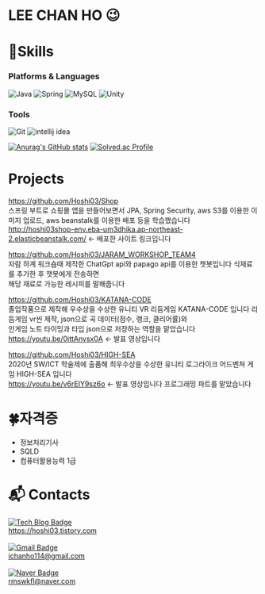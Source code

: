 # LEE CHAN HO 😉


# 💪Skills
### Platforms & Languages
![Java](https://img.shields.io/badge/Java-007396.svg?&style=for-the-badge&logo=Java&logoColor=white)
![Spring](https://img.shields.io/badge/Spring-6DB33F.svg?&style=for-the-badge&logo=Spring&logoColor=white)
![MySQL](https://img.shields.io/badge/MySQL-4479A1.svg?&style=for-the-badge&logo=MySQL&logoColor=white)
![Unity](https://img.shields.io/badge/-Unity-%23444444?&style=for-the-badge&logo=Unity&logoColor=white)
### Tools
![Git](https://img.shields.io/badge/Git-F05032.svg?&style=for-the-badge&logo=Git&logoColor=white)
![intellij idea](https://img.shields.io/badge/intellij%20idea-000000.svg?&style=for-the-badge&logo=intellij%20idea&logoColor=white)

[![Anurag's GitHub stats](https://github-readme-stats.vercel.app/api?username=Hoshi03)](https://github.com/anuraghazra/github-readme-stats)
[![Solved.ac Profile](http://mazassumnida.wtf/api/v2/generate_badge?boj=didqocn114)](https://solved.ac/didqocn114/)

# Projects
https://github.com/Hoshi03/Shop<br>
스프링 부트로 쇼핑몰 앱을 만들어보면서 JPA, Spring Security, aws S3를 이용한 이미지 업로드, aws beanstalk를 이용한 배포 등을 학습했습니다<br>
http://hoshi03shop-env.eba-um3dhika.ap-northeast-2.elasticbeanstalk.com/ <- 배포한 사이트 링크입니다

https://github.com/Hoshi03/JARAM_WORKSHOP_TEAM4<br>
자람 하계 워크숍때 제작한 ChatGpt api와 papago api를 이용한 챗봇입니다
식재료를 추가한 후 챗봇에게 전송하면<br>해당 재료로 가능한 레시피를 말해줍니다

https://github.com/Hoshi03/KATANA-CODE<br>
졸업작품으로 제작해 우수상을 수상한 유니티 VR 리듬게임 KATANA-CODE 입니다
리듬게임 vr씬 제작, json으로 곡 데이터(점수, 랭크, 클리어률)와 <br>인게임 노트 타이밍과 타입 json으로 저장하는 역할을 맡았습니다<br>
https://youtu.be/0ittAnvsx0A <- 발표 영상입니다

https://github.com/Hoshi03/HIGH-SEA<br>
2020년 SW/ICT 학술제에 출품해 최우수상을 수상한 유니티 로그라이크 어드벤쳐 게임 HIGH-SEA 입니다<br>
https://youtu.be/v6rEIY9sz6o <- 발표 영상입니다
프로그래밍 파트를 맡았습니다


# 🍀자격증
* 정보처리기사
* SQLD
* 컴퓨터활용능력 1급


# :mailbox_with_mail: Contacts
[![Tech Blog Badge](http://img.shields.io/badge/-Tech%20blog-black?style=flat-square&logo=github&link=https://hoshi03.tistory.com/)](https://hoshi03.tistory.com/)<br/>
https://hoshi03.tistory.com<br/><br/>
[![Gmail Badge](https://img.shields.io/badge/Gmail-d14836?style=flat-square&logo=Gmail&logoColor=white&link=mailto:ichanho114@gmail.com)](mailto:ichanho114@gmail.com)<br/>
ichanho114@gmail.com<br/><br/>
[![Naver Badge](https://img.shields.io/badge/Naver-03C75A?style=flat-square&logo=Naver&logoColor=white&link=mailto:rmswkfl@naver.com)](mailto:rmswkfl@naver.com)<br/>
rmswkfl@naver.com<br/>


